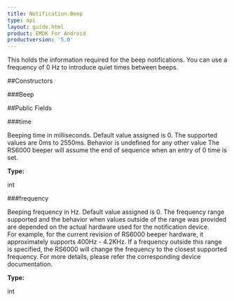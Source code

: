 ```yaml
---
title: Notification.Beep
type: api
layout: guide.html
product: EMDK For Android
productversion: '5.0'
---
```



This holds the information required for the beep notifications. 
 You can use a frequency of 0 Hz to introduce quiet times between beeps.

##Constructors

###Beep



##Public Fields

###time

Beeping time in milliseconds. Default value assigned is 0.
 The supported values are 0ms to 2550ms. Behavior is undefined for any other value
 The RS6000 beeper will assume the end of sequence when an entry of 0 time is set.

**Type:**

int

###frequency

Beeping frequency in Hz. Default value assigned is 0.
 The frequency range supported and the behavior when values outside of the range was provided are depended  on the actual hardware used for the notification device.  
 For example, for the current revision of RS6000 beeper hardware, it approximately supports 400Hz - 4.2KHz. 
 If a frequency outside this range is specified, the RS6000 will change the frequency to the closest supported frequency. 
 For more details, please refer the corresponding device documentation.

**Type:**

int



